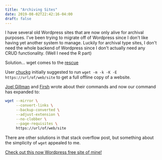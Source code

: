 ```yaml
---
title: "Archiving Sites"
date: 2019-08-02T22:42:16-04:00
draft: false
---
```


I have several old Wordpress sites that are now only alive for archival purposes. I've been trying to migrate off of Wordpress since I don't like having yet another system to manage. Luckily for archival type sites, I don't need the whole backend of Wordpress since I don't actually need any CRUD functionality. (Well I need the R part)

Solution... wget comes to the [rescue](https://stackoverflow.com/questions/538865/how-do-you-archive-an-entire-website-for-offline-viewing#538878)

User [chuckg](https://stackoverflow.com/users/63193/chuckg) initially suggested to run `wget -m -k -K -E https://url/of/web/site` to get a full offline copy of a website.

[Joel Gillman](https://stackoverflow.com/users/916604/jgillman) and [Firsh](https://letswp.io/download-an-entire-website-wget-windows/) wrote about their commands and now our command has expanded to: 
```bash
wget --mirror \
     --convert-links \
     --backup-converted \
     --adjust-extension \
     --no-clobber \
     --page-requisites \
     https://url/of/web/site
```

There are other solutions in that stack overflow post, but something about the simplicity of `wget` appealed to me.

[Check out this now Wordpress free site of mine!](https://sentenceworthy.com)
